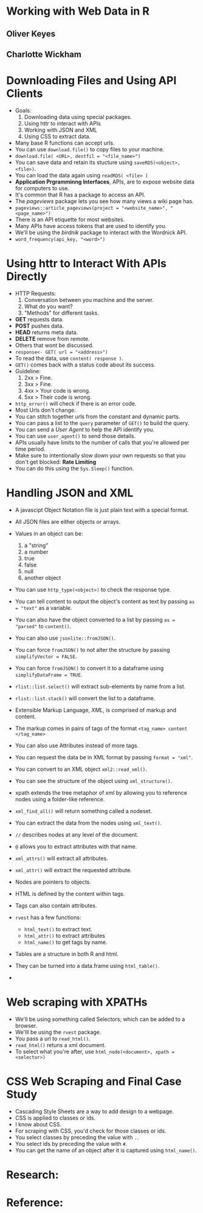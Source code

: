 # Working with Web Data in R
## Oliver Keyes
## Charlotte Wickham

# Downloading Files and Using API Clients
- Goals:
	1. Downloading data using special packages.
	2. Using httr to interact with APIs
	3. Working with JSON and XML
	4. Using CSS to extract data.
- Many base R functions can accept urls.
- You can use `download.file()` to copy files to your machine.
- `download.file( <URL>, destfil = "<file_name>")`
- You can save data and retain its stucture using `saveRDS(<object>, <file>)`.
- You can load the data again using `readRDS( <file> )`
- **Application Prgramminng Interfaces**, APIs, are to expose website data for computers to use.
- It's common that R has a package to access an API.
- The *pageviews* package lets you see how many views a wiki page has.
- `pageviews::article_pageviews(project = "<website_name>", "<page_name>")`
- There is an API etiquette for most websites.
- Many APIs have access tokens that are used to identify you.
- We'll be using the *birdnik* package to interact with the Wordnick API.
- `word_frequency(api_key, "<word>")`


# Using httr to Interact With APIs Directly
- HTTP Requests:
	1. Conversation between you machine and the server.
	2. What do you want?
	3. "Methods" for different tasks.
- **GET** requests data.
- **POST** pushes data.
- **HEAD** returns meta data.
- **DELETE** remove from remote.
- Others that wont be discussed.
- `response<- GET( url = "<address>")`
- To read the data, use `content( response )`.
- `GET()` comes back with a status code about its success.
- Guideline:
	1. 2xx > Fine.
	2. 3xx > Fine.
	3. 4xx > Your code is wrong.
	4. 5xx > Their code is wrong.
- `http_error()` will check if there is an error code.
- Most Urls don't change.
- You can stitch together urls from the constant and dynamic parts.
- You can pass a list to the `query` parameter of `GET()` to build the query.
- You can send a *User Agent* to help the API identify you.
- You can use `user_agent()` to send those details.
- APIs usually have limits to the number of calls that you're allowed per time period.
- Make sure to intentionally slow down your own requests so that you don't get blocked: **Rate Limiting**
- You can do this using the `Sys.Sleep()` function.

# Handling JSON and XML
- A javascipt Object Notation file is just plain text with a special format.
- All JSON files are either objects or arrays.
- Values in an object can be:
	1. a "string"
	2. a number
	3. true
	4. false
	5. null
	6. another object
- You can use `http_type(<object>)` to check the response type.
- You can tell content to output the object's content as text by passing `as = "text"` as a variable.
- You can also have the object converted to a list by passing `as = "parsed"` to `content()`.
- You can also use `jsonlite::fromJSON()`.
- You can force `fromJSON()` to not alter the structure by passing `simplifyVector = FALSE`.
- You can force `fromJSON()` to convert it to a dataframe using `simplifyDataFrame = TRUE`.
- `rlist::list.select()` will extract sub-elements by name from a list.
- `rlist::list.stack()` will convert the list to a dataframe.

- Extensible Markup Language, *XML*, is comprised of markup and content.
- The markup comes in pairs of tags of the format `<tag_name> content </tag_name>`
- You can also use Attributes instead of more tags.
- You can request the data be in XML format by passing `format = "xml"`.
- You can convert to an XML object `xml2::read_xml()`.
- You can see the structure of the object using `xml_structure()`.
- xpath extends the tree metaphor of xml by allowing you to reference nodes using a folder-like reference.
- `xml_find_all()` will return something called a nodeset.
- You can extract the data from the nodes using `xml_text()`.
- `//` describes nodes at any level of the document.
- `@` allows you to extract attributes with that name.
- `xml_attrs()` will extract all attributes.
- `xml_attr()` will extract the requested attribute.
- Nodes are pointers to objects.
- HTML is defined by the content within tags.
- Tags can also contain attributes.
- `rvest` has a few functions:
	* `html_text()` to extract text.
	* `html_attr()` to extract attributes
	* `html_name()` to get tags by name.
- Tables are a structure in both R and html.
- They can be turned into a data.frame using `html_table()`.
- 

# Web scraping with XPATHs
- We'll be using something called Selectors; which can be added to a browser.
- We'lll be using the `rvest` package.
- You pass a url to `read_html()`.
- `read_html()` retuns a xml document.
- To select what you're after, use `html_node(<document>, xpath = <selector>)`


# CSS Web Scraping and Final Case Study
- Cascading Style Sheets are a way to add design to a webpage.
- CSS is applied to classes or ids.
- I know about CSS.
- For scraping with CSS, you'd check for those classes or ids.
- You select classes by preceding the value with `.`.
- You select ids by preceding the value with `#`.
- You can get the name of an object after it is captured using `html_name()`.

# Research:

# Reference:
